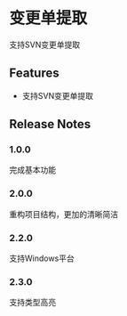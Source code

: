 # 变更单提取

支持SVN变更单提取

## Features

- 支持SVN变更单提取

## Release Notes

### 1.0.0

完成基本功能

### 2.0.0

重构项目结构，更加的清晰简洁

### 2.2.0

支持Windows平台

### 2.3.0

支持类型高亮
